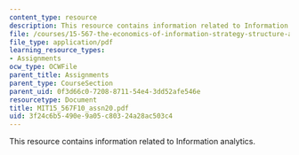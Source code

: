 ```yaml
---
content_type: resource
description: This resource contains information related to Information analytics.
file: /courses/15-567-the-economics-of-information-strategy-structure-and-pricing-fall-2010/3f24c6b5490e9a05c80324a28ac503c4_MIT15_567F10_assn20.pdf
file_type: application/pdf
learning_resource_types:
- Assignments
ocw_type: OCWFile
parent_title: Assignments
parent_type: CourseSection
parent_uid: 0f3d66c0-7208-8711-54e4-3dd52afe546e
resourcetype: Document
title: MIT15_567F10_assn20.pdf
uid: 3f24c6b5-490e-9a05-c803-24a28ac503c4
---
```

This resource contains information related to Information analytics.

